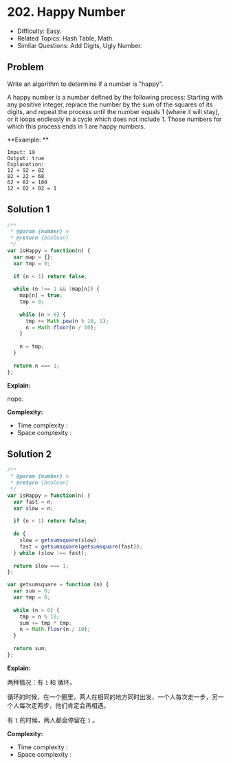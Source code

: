 # 202. Happy Number

- Difficulty: Easy.
- Related Topics: Hash Table, Math.
- Similar Questions: Add Digits, Ugly Number.

## Problem

Write an algorithm to determine if a number is "happy".

A happy number is a number defined by the following process: Starting with any positive integer, replace the number by the sum of the squares of its digits, and repeat the process until the number equals 1 (where it will stay), or it loops endlessly in a cycle which does not include 1. Those numbers for which this process ends in 1 are happy numbers.

**Example: **

```
Input: 19
Output: true
Explanation: 
12 + 92 = 82
82 + 22 = 68
62 + 82 = 100
12 + 02 + 02 = 1
```

## Solution 1

```javascript
/**
 * @param {number} n
 * @return {boolean}
 */
var isHappy = function(n) {
  var map = {};
  var tmp = 0;
  
  if (n < 1) return false;
  
  while (n !== 1 && !map[n]) {
    map[n] = true;
    tmp = 0;
    
    while (n > 0) {
      tmp += Math.pow(n % 10, 2);
      n = Math.floor(n / 10);
    }
    
    n = tmp;
  }
  
  return n === 1;
};
```

**Explain:**

nope.

**Complexity:**

* Time complexity :
* Space complexity :

## Solution 2

```javascript
/**
 * @param {number} n
 * @return {boolean}
 */
var isHappy = function(n) {
  var fast = n;
  var slow = n;
  
  if (n < 1) return false;
  
  do {
    slow = getsumsquare(slow);
    fast = getsumsquare(getsumsquare(fast));
  } while (slow !== fast);
  
  return slow === 1;
};

var getsumsquare = function (n) {
  var sum = 0;
  var tmp = 0;
  
  while (n > 0) {
    tmp = n % 10;
    sum += tmp * tmp;
    n = Math.floor(n / 10);
  }
  
  return sum;
};
```

**Explain:**

两种情况：有 `1` 和 循环。

循环的时候，在一个圈里，两人在相同的地方同时出发，一个人每次走一步，另一个人每次走两步，他们肯定会再相遇。

有 `1` 的时候，两人都会停留在 `1` 。

**Complexity:**

* Time complexity :
* Space complexity :
